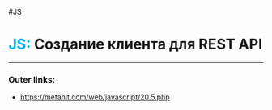 #JS
# <font color="#00b0f0">JS:</font> Создание клиента для REST API
---
### Outer links:
- https://metanit.com/web/javascript/20.5.php